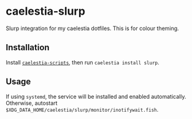 # caelestia-slurp

Slurp integration for my caelestia dotfiles.
This is for colour theming.

## Installation

Install [`caelestia-scripts`](https://github.com/caelestia-dots/scripts.git),
then run `caelestia install slurp`.

## Usage

If using `systemd`, the service will be installed and enabled automatically.
Otherwise, autostart `$XDG_DATA_HOME/caelestia/slurp/monitor/inotifywait.fish`.
